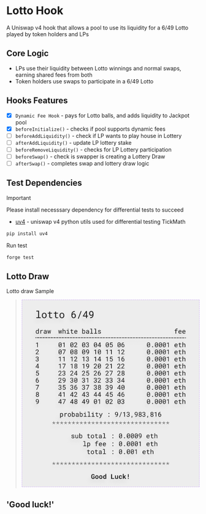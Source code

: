 # Lotto Hook

A Uniswap v4 hook that allows a pool to use its liquidity for a 6/49 Lotto played by token holders and LPs

## Core Logic

- LPs use their liquidity between Lotto winnings and normal swaps, earning shared fees from both
- Token holders use swaps to participate in a 6/49 Lotto

## Hooks Features

- [x] `Dynamic Fee Hook` - pays for Lotto balls, and adds liquidity to Jackpot pool
- [x] `beforeInitialize()` - checks if pool supports dynamic fees
- [ ] `beforeAddLiquidity()` - check if LP wants to play house in Lottery
- [ ] `afterAddLiquidity()` - update LP lottery stake
- [ ] `beforeRemoveLiquidity()` - checks for LP Lottery participation
- [ ] `beforeSwap()` - check is swapper is creating a Lottery Draw
- [ ] `afterSwap()` - completes swap and lottery draw logic

## Test Dependencies

> [!IMPORTANT]
> Please install necesssary dependency for differential tests to succeed

- [uv4](github.com/mmsaki/uv4) - uniswap v4 python utils used for differential testing TickMath

```sh
pip install uv4
```

Run test

```sh
forge test
```

## Lotto Draw

Lotto draw Sample

> ![Lotto Draw](./docs/Ticket.png)

## 'Good luck!'
